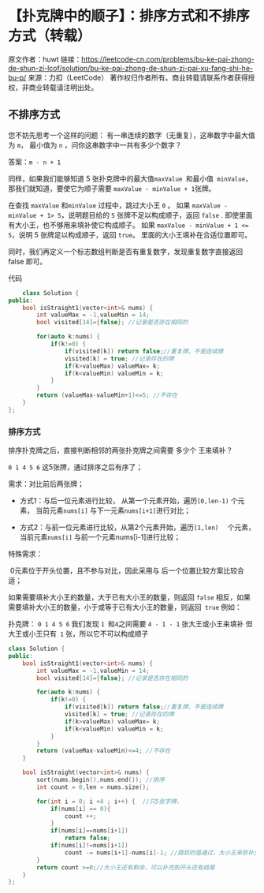 # 【扑克牌中的顺子】：排序方式和不排序方式（转载）

原文作者：huwt
链接：https://leetcode-cn.com/problems/bu-ke-pai-zhong-de-shun-zi-lcof/solution/bu-ke-pai-zhong-de-shun-zi-pai-xu-fang-shi-he-bu-p/
来源：力扣（LeetCode）
著作权归作者所有。商业转载请联系作者获得授权，非商业转载请注明出处。

## 不排序方式

您不妨先思考一个这样的问题：
有一串连续的数字（无重复），这串数字中最大值为 `m`， 最小值为 `n` ，问你这串数字中一共有多少个数字？

答案：`m - n + 1`

同样，如果我们能够知道 5 张扑克牌中的最大值`maxValue `和最小值` minValue`，那我们就知道，要使它为顺子需要 `maxValue - minValue + 1`张牌。

在查找 `maxValue` 和`minValue` 过程中，跳过大小王 `0` 。
如果 `maxValue - minValue + 1> 5`，说明题目给的 `5` 张牌不足以构成顺子，返回 `false` .
即使里面有大小王，也不够用来填补使它构成顺子。
如果 `maxValue - minValue + 1 <= 5`，说明 5 张牌足以构成顺子，返回 `true`。
里面的大小王填补在合适位置即可。

同时，我们再定义一个标志数组判断是否有重复数字，发现重复数字直接返回 false 即可。

代码

```c++
	class Solution {
public:
    bool isStraight1(vector<int>& nums) {
        int valueMax = -1,valueMin = 14;
        bool visited[14]={false}; //记录是否存在相同的

        for(auto k:nums) {
            if(k!=0) {
                if(visited[k]) return false;//重复牌，不是连续牌
                visited[k] = true; //记录存在的牌
                if(k>valueMax) valueMax= k;
                if(k<valueMin) valueMin = k;
            }
        }
        return (valueMax-valueMin+1)<=5; //不存在
    }
};
```



### 排序方式

排序扑克牌之后，直接判断相邻的两张扑克牌之间需要 多少个 王来填补？

`0 1 4 5 6` 这5张牌，通过排序之后有序了；

需求：对比前后两张牌；

- 方式1：与后一位元素进行比较，     从第一个元素开始，遍历`[0,len-1)` 个元素， 当前元素`nums[i]` 与下一元素`nums[i+1]`进行对比；

- 方式2：与前一位元素进行比较，从第2个元素开始，遍历`[1,len)  ` 个元素，当前元素`nums[i]` 与前一个元素nums[i-1]进行比较；

特殊需求：

​	0元素位于开头位置，且不参与对比，因此采用与 后一个位置比较方案比较合适；



如果需要填补大小王的数量，大于已有大小王的数量，则返回 `false`
相反，如果需要填补大小王的数量，小于或等于已有大小王的数量，则返回` true`
例如：

扑克牌： `0 1 4 5 6`
我们发现 `1 `和` 4 `之间需要 `4 - 1 - 1` 张大王或小王来填补
但大王或小王只有` 1` 张，所以它不可以构成顺子

```c++
class Solution {
public:
    bool isStraight1(vector<int>& nums) {
        int valueMax = -1,valueMin = 14;
        bool visited[14]={false}; //记录是否存在相同的

        for(auto k:nums) {
            if(k!=0) {
                if(visited[k]) return false;//重复牌，不是连续牌
                visited[k] = true; //记录存在的牌
                if(k>valueMax) valueMax= k;
                if(k<valueMin) valueMin = k;
            }
        }
        return (valueMax-valueMin)<=4; //不存在
    }

    bool isStraight(vector<int>& nums) {
        sort(nums.begin(),nums.end()); //排序
        int count = 0,len = nums.size(); 

        for(int i = 0; i <4 ; i++) {  //只5张字牌，
            if(nums[i] == 0){
                count ++;
            }
            if(nums[i]==nums[i+1])
                return false;
            if(nums[i]!=nums[i+1])
                count -= nums[i+1]-nums[i]-1; //跳跃的值通过，大小王来弥补;
        }
        return count >=0;//大小王还有剩余，可以补充到开头还有结尾
    }
};
```







